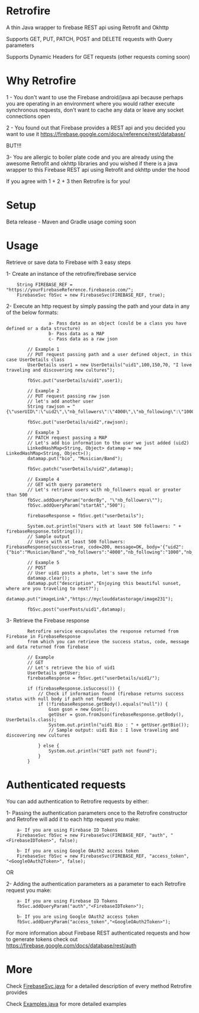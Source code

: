 # Retrofire
A thin Java wrapper to firebase REST api using Retrofit and Okhttp

Supports GET, PUT, PATCH, POST and DELETE requests with Query parameters

Supports Dynamic Headers for GET requests (other requests coming soon)

# Why Retrofire

1 - You don't want to use the Firebase android/java api because perhaps you are operating in
an environment where you would rather execute synchronous requests, don't want to cache any data or
leave any socket connections open

2 - You found out that Firebase provides a REST api and you decided you want to use it
 https://firebase.google.com/docs/reference/rest/database/

 BUT!!!

3- You are allergic to boiler plate code and you are already using the awesome Retrofit and okhttp libraries and
you wished if there is a java wrapper to this Firebase REST api using Retrofit and okhttp under the hood

If you agree with 1 + 2 + 3 then Retrofire is for you!

# Setup
Beta release -
Maven and Gradle usage coming soon

# Usage
Retrieve or save data to Firebase with 3 easy steps

1- Create an instance of the retrofire/firebase service

        String FIREBASE_REF = "https://yourFirebaseReference.firebaseio.com/";
        FirebaseSvc fbSvc = new FirebaseSvc(FIREBASE_REF, true);

2- Execute an http request by simply passing the path and your data in any of the below formats:

                    a- Pass data as an object (could be a class you have defined or a data structure)
                    b- Pass data as a MAP
                    c- Pass data as a raw json

            // Example 1
            // PUT request passing path and a user defined object, in this case UserDetails class
            UserDetails user1 = new UserDetails("uid1",100,150,70, "I love traveling and discovering new cultures");

            fbSvc.put("userDetails/uid1",user1);

            // Example 2
            // PUT request passing raw json
            // let's add another user
            String rawjson = "{\"userUID\":\"uid2\",\"nb_followers\":\"4000\",\"nb_following\":\"1000\",\"nb_posts\":\"300\"}";

            fbSvc.put("userDetails/uid2",rawjson);

            // Example 3
            // PATCH request passing a MAP
            // Let's add bio information to the user we just added (uid2)
            LinkedHashMap<String, Object> datamap = new LinkedHashMap<String, Object>();
            datamap.put("bio", "Musician/Band");

            fbSvc.patch("userDetails/uid2",datamap);

            // Example 4
            // GET with query parameters
            // Let's retrieve users with nb_followers equal or greater than 500
            fbSvc.addQueryParam("orderBy", "\"nb_followers\"");
            fbSvc.addQueryParam("startAt","500");

            firebaseResponse = fbSvc.get("userDetails");

            System.out.println("Users with at least 500 followers: " + firebaseResponse.toString());
            // Sample output
            // Users with at least 500 followers: FirebaseResponse{success=true, code=200, message=OK, body='{"uid2":{"bio":"Musician/Band","nb_followers":"4000","nb_following":"1000","nb_posts":"300","userUID":"uid2"}}'}

            // Example 5
            // POST
            // User uid1 posts a photo, let's save the info
            datamap.clear();
            datamap.put("description","Enjoying this beautiful sunset, where are you traveling to next?");
            datamap.put("imageLink","https://myclouddatastorage/image231");

            fbSvc.post("userPosts/uid1",datamap);


3- Retrieve the Firebase response

            Retrofire service encapsulates the response returned from Firebase in FirebaseResponse
            from which you can retrieve the success status, code, message and data returned from firebase

            // Example
            // GET
            // Let's retrieve the bio of uid1
            UserDetails getUser;
            firebaseResponse = fbSvc.get("userDetails/uid1/");

            if (firebaseResponse.isSuccess()) {
                // Check if information found (firebase returns success status with null body if path not found)
                if (!firebaseResponse.getBody().equals("null")) {
                    Gson gson = new Gson();
                    getUser = gson.fromJson(firebaseResponse.getBody(), UserDetails.class);
                    System.out.println("uid1 Bio : " + getUser.getBio());
                    // Sample output: uid1 Bio : I love traveling and discovering new cultures

                } else {
                    System.out.println("GET path not found");
                }
            }

# Authenticated requests

You can add authentication to Retrofire requests by either:

1- Passing the authentication parameters once to the Retrofire constructor and Retrofire will add
 it to each http request you make:

        a- If you are using Firebase ID Tokens
        FirebaseSvc fbSvc = new FirebaseSvc(FIREBASE_REF, "auth", "<FirebaseIDToken>", false);

        b- If you are using Google OAuth2 access token
        FirebaseSvc fbSvc = new FirebaseSvc(FIREBASE_REF, "access_token", "<GoogleOAuth2Token>", false);

OR

2- Adding the authentication parameters as a parameter to each Retrofire request you make:

        a- If you are using Firebase ID Tokens
        fbSvc.addQueryParam("auth","<FirebaseIDToken>");

        b- If you are using Google OAuth2 access token
        fbSvc.addQueryParam("access_token","<GoogleOAuth2Token>");

For more information about Firebase REST authenticated requests and how to generate tokens check out
https://firebase.google.com/docs/database/rest/auth

# More
 Check [FirebaseSvc.java](/src/main/java/service/FirebaseSvc.java) for a detailed description of every
 method Retrofire provides

 Check [Examples.java](/src/test/java/Examples.java) for more detailed examples